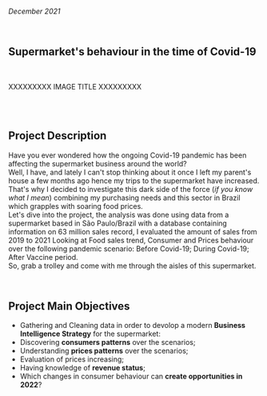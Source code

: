 <br>

*December 2021*

<br>

## Supermarket's behaviour in the time of Covid-19 ##

<br>

XXXXXXXXX IMAGE TITLE XXXXXXXXX

<br>

<br>

## Project Description


Have you ever wondered how the ongoing Covid-19 pandemic has been affecting the supermarket business around the world?
<br>
Well, I have, and lately I can't stop thinking about it once I left my parent's house a few months ago hence my trips to the supermarket have increased.
<br>
That's why I decided to investigate this dark side of the force (*if you know what I mean*) combining my purchasing needs and this sector in Brazil which grapples with soaring food prices.
<br>
Let's dive into the project, the analysis was done using data from a supermarket based in São Paulo/Brazil with a database containing information on 63 million sales record, I evaluated the amount of sales from 2019 to 2021 Looking at Food sales trend, Consumer and Prices behaviour over the following pandemic scenario: Before Covid-19; During Covid-19; After Vaccine period.
<br>
So, grab a trolley and come with me through the aisles of this supermarket.

<br>

## Project Main Objectives


- Gathering and Cleaning data in order to devolop a modern **Business Intelligence Strategy** for the supermarket:
- Discovering **consumers patterns** over the scenarios;
- Understanding **prices patterns** over the scenarios;
- Evaluation of prices increasing;
- Having knowledge of **revenue status**;
- Which changes in consumer behaviour can **create opportunities in 2022**?

<br>


